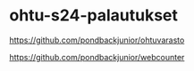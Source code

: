 # ohtu-s24-palautukset

https://github.com/pondbackjunior/ohtuvarasto

https://github.com/pondbackjunior/webcounter
